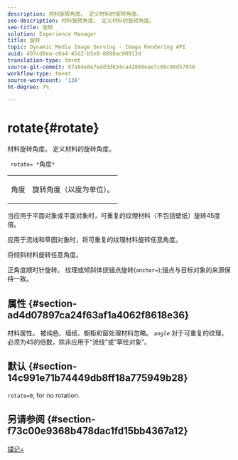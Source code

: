 ```yaml
---
description: 材料旋转角度。 定义材料的旋转角度。
seo-description: 材料旋转角度。 定义材料的旋转角度。
seo-title: 旋转
solution: Experience Manager
title: 旋转
topic: Dynamic Media Image Serving - Image Rendering API
uuid: 497cd8ea-c6a4-45d2-b5e0-0898ac00913d
translation-type: tm+mt
source-git-commit: 97a84e8e7edd3d834ca42069eae7c09c00d57938
workflow-type: tm+mt
source-wordcount: '134'
ht-degree: 7%

---
```



# rotate{#rotate}

材料旋转角度。 定义材料的旋转角度。

` rotate= *`角度`*`

<table id="simpletable_F1A87ECD86E8429788825374A6882CB9"> 
 <tr class="strow"> 
  <td class="stentry"> <p> <span class="varname"> 角度 </span> </p> </td> 
  <td class="stentry"> <p>旋转角度（以度为单位）。 </p> </td> 
 </tr> 
</table>

当应用于平面对象或平面对象时，可重复的纹理材料（不包括壁纸）旋转45度倍。

应用于流线和草图对象时，将可重复的纹理材料旋转任意角度。

将倾斜材料旋转任意角度。

正角度顺时针旋转。 纹理或倾斜体绕锚点旋转(`anchor=`);锚点与目标对象的来源保持一致。

## 属性 {#section-ad4d07897ca24f63af1a4062f8618e36}

材料属性。 被纯色、墙纸、橱柜和窗处理材料忽略。 *`angle`* 对于可重复的纹理，必须为45的倍数，除非应用于“流线”或“草绘对象”。

## 默认 {#section-14c991e71b74449db8ff18a775949b28}

`rotate=0`, for no rotation.

## 另请参阅 {#section-f73c00e9368b478dac1fd15bb4367a12}

[锚记=](../../../../../ir-api/http-protocol/image-rendering-api-ref/c-ir-http-protocol-ref/c-ir-http-protocol-command-reference/r-ir-http-anchor.md#reference-d53923d785c9442997dc7f2199524c26)
